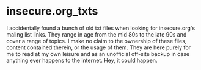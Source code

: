# insecure.org_txts

I accidentally found a bunch of old txt files when looking for insecure.org's maling list links. They range in age from the mid 80s to the late 90s and cover a range of topics. I make no claim to the ownership of these files, content contained therein, or the usage of them. They are here purely for me to read at my own leisure and as an unofficial off-site backup in case anything ever happens to the internet. Hey, it could happen.
